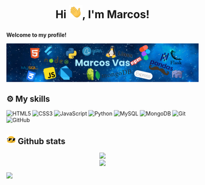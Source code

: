 # <p align="center">Hi <img src="gifs/hi.gif" width="35px">, I'm Marcos!</p>

**Welcome to my profile!**

<img src="imgs/header.png"/> 

<!-- 
## 🤔 Who am I
```py
class WhoAmI:
	user = 'Marcos Vas'
   	current_edu = 'Instituto Federal de Alagoas - IFAL'
   	hobbies = [
		      'Listen to music',
	       	      'Watching Anime',
		      'Analyze data hehe',
		      'Reading Cultivation Novels',
		      'Waste time on youtube',
		      'Wake up at midnight to solve that BUG...'
   		  ]
   
   def getCity():
      return ArapiracaAlagoas()
   
   def Ambitions():
      LearnEnglish()
      LearnVue()
      LearnReact()
      LearnDjango()
      LearnFlutter()
      LearnPhp()
      ReadingFullNovelsErGen()
      MyNovelWebsite()
      # A lot more abyss here... hahaha
   
```
 -->
## ⚙️ My skills
<!--<img align="right" src="https://img.devrant.com/devrant/rant/r_462432_ZzKQZ.gif" alt="gif">-->

![HTML5](https://img.shields.io/badge/html5%20-%23E34F26.svg?&style=for-the-badge&logo=html5&logoColor=white)
![CSS3](https://img.shields.io/badge/css3%20-%231572B6.svg?&style=for-the-badge&logo=css3&logoColor=white)
![JavaScript](https://img.shields.io/badge/javascript%20-%23323330.svg?&style=for-the-badge&logo=javascript&logoColor=%23F7DF1E)
![Python](https://img.shields.io/badge/python-%230095D5.svg?&style=for-the-badge&logo=python&logoColor=white)
![MySQL](https://img.shields.io/badge/mysql-%2300f.svg?&style=for-the-badge&logo=mysql&logoColor=white)
![MongoDB](https://img.shields.io/badge/MongoDB-%234ea94b.svg?&style=for-the-badge&logo=mongodb&logoColor=white)
![Git](https://img.shields.io/badge/git%20-%23F05033.svg?&style=for-the-badge&logo=git&logoColor=white)
![GitHub](https://img.shields.io/badge/github%20-%23121011.svg?&style=for-the-badge&logo=github&logoColor=white)



## <img src="gifs/haha.gif" width="25px"> Github stats
<p align="center">
    <img width="500px" src="https://github-readme-stats.vercel.app/api?username=marcos-inja&count_private=true&show_icons=true&custom_title=Github&theme=algolia&bg_color=0,000000,130F40&layout=compact&border_radius=8"
    /> <br>
    <img width="500px" src="https://github-readme-stats.vercel.app/api/top-langs/?username=marcos-inja&count_private=true&theme=algolia&bg_color=0,000000,130F40&layout=compact&border_radius=8&langs_count=20&hide=hack,swift,kotlin,objective-c"/>
</p>

![](https://komarev.com/ghpvc/?username=marcos-inja&color=blue&style=flat)
<!---
marcos-inja/marcos-inja is a ✨ special ✨ repository because its `README.md` (this file) appears on your GitHub profile.
You can click the Preview link to take a look at your changes.
--->
